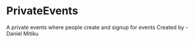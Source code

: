 # PrivateEvents
A private events where people create and signup for events
Created by - Daniel Mitiku

